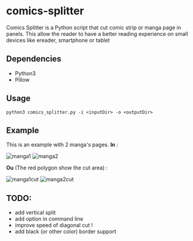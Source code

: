 # comics-splitter
Comics Splitter is a Python script that cut comic strip or manga page in panels. This allow the reader to have a better reading experience on small devices like ereader, smartphone or tablet 

## Dependencies
* Python3
* Pillow

## Usage
`python3 comics_splitter.py -i <inputDir> -o <outputDir>`

## Example
This is an example with 2 manga's pages.
**In** :

![manga1](https://img4.hostingpics.net/pics/700264index191.jpg)
![manga2](https://img4.hostingpics.net/pics/608616index571.jpg)

**Ou** (The red polygon show the cut area) :

![manga1cut](https://img4.hostingpics.net/pics/783604draw2100.png)
![manga2cut](https://img4.hostingpics.net/pics/812133draw2300.png)

## TODO:
* add vertical split
* add option in command line
* improve speed of diagonal cut !
* add black (or other color) border support
